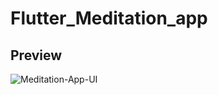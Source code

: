 # Flutter_Meditation_app

## Preview


![Meditation-App-UI](https://user-images.githubusercontent.com/38382273/115616811-4e59da80-a2f9-11eb-8132-fd203b559610.png)
